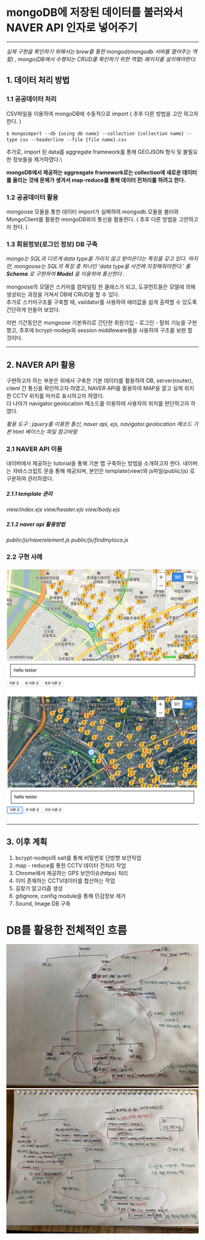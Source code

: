 mongoDB에 저장된 데이터를 불러와서 NAVER API 인자로 넣어주기
=============

----------

_실제 구현을 확인하기 위해서는 brew를 통한 mongod(mongodb 서버를 열어주는 역할) , mongo(DB에서 수행되는 CRUD를 확인하기 위한 역할) 패키지를 설치해야한다._


## 1. 데이터 처리 방법 ##
### 1.1 공공데이터 처리

CSV파일을 이용하여 mongoDB에 수동적으로 import ( 추후 다른 방법을 고안 하고자 한다. )

    $ mongoimport --db {using db name} --collection {collection name} --type csv --headerline --file {file name}.csv

추가로, import 된 data를 aggregate framework를 통해 GEOJSON 형식 및 불필요한 정보들을 제거하였다.\

**mongoDB에서 제공하는 aggreagate framework로는 collection에 새로운 데이터를 올리는 것에 문제가 생겨서 map-reduce를 통해 데이터 전처리를 하려고 한다.**

### 1.2 공공데이터 활용 

mongoose 모듈을 통한 데이터 import가 실패하여 mongodb 모듈을 불러와 MongoClient를 활용한 mongoDB와의 통신을 활용한다. ( 추후 다른 방법을 고안하고자 한다. )


### 1.3 회원정보(로그인 정보) DB 구축 

_mongo는 SQL과 다르게 data type을 가리지 않고 받아온다는 특징을 갖고 있다. 하지만, mongoose는 SQL의 특징 중 하나인 'data type을 사전에 지정해줘야한다.' 를   **Schema** 로 구현하여  **Model** 을 이용하여 통신한다 ._

mongoose의 모델은 스키마를 컴파일링 한 클래스가 되고, 도큐먼트들은 모델에 의해 생성되는 과정을 거쳐서 DB에 CRUD를 할 수 있다.\
추가로 스키마구조를 구축할 때, vaildator를 사용하여 에러값을 쉽게 출력할 수 있도록 간단하게 만들어 보았다.

이번 기간동안은 mongoose 기본쿼리로 간단한 회원가입 - 로그인 - 탈퇴 기능을 구현했고, 추후에 bcrypt-nodejs와 session middleware들을 사용하여 구조를 보완 할 것이다. 



----------


## 2. NAVER API 활용 ##

구현하고자 하는 부분은 위에서 구축한 기본 데이터를 활용하여 DB,  server(router), client 간 통신을 확인하고자 하였고,  NAVER API를 활용하여 MAP을 깔고 실제 위치한 CCTV 위치를 마커로 표시하고자 하였다.  
더 나아가 navigator.geolocation 메소드를 이용하여 사용자의 위치를 판단하고자 하였다.

_활용 도구 : jquery를 이용한 통신, naver api, ejs, navigator.geolocation 메소드_
_기본 html 베이스는 파일 참고바람_

### 2.1  NAVER API 이용

네이버에서 제공하는 tutorial을 통해 기본 맵 구축하는 방법을 소개하고자 한다. 
네이버는 자바스크립트 문을 통해 제공되며, 본인은 template(view)와 js파일(public/js) 로 구분하여 관리하였다. 

##### 2.1.1 template 관리 
_view/index.ejs_
_view/header.ejs_
_view/body.ejs_

##### 2.1.2 naver api 활용방법
_public/js/naverelement.js_
_public/js/findmyloca.js_


### 2.2  구현 사례 

![default](./imgforREADME/default.png)
![wesung](./imgforREADME/wesung.png)

----------

## 3. 이후 계획 ## 

1. bcrypt-nodejs와 salt를 통해 비밀번호 단방향 보안작업
2. map - reduce를 통한 CCTV 데이터 전처리 작업
3. Chrome에서 제공하는 GPS 보안이슈(https) 처리
4. 이미 존재하는 CCTV데이터를 합산하는 작업 
5. 길찾기 알고리즘 생성
6. gitignore, config module을 통해 민감정보 제거
7. Sound, Image DB 구축


DB를 활용한 전체적인 흐름
=============

![mongoclient](./imgforREADME/mongoclient.jpeg)
![mongoose](./imgforREADME/mongoose.jpeg)



